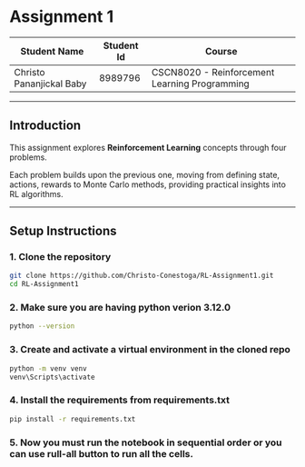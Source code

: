 # Assignment 1

| Student Name              | Student Id | Course                                        |
|---------------------------|------------|-----------------------------------------------|
| Christo Pananjickal Baby  | 8989796    | CSCN8020 - Reinforcement Learning Programming |

---

##  Introduction  

This assignment explores **Reinforcement Learning** concepts through four problems.

Each problem builds upon the previous one, moving from defining state, actions, rewards to Monte Carlo methods, providing practical insights into RL algorithms.  

---

## Setup Instructions  

### 1. Clone the repository  
```bash
git clone https://github.com/Christo-Conestoga/RL-Assignment1.git
cd RL-Assignment1
```
### 2. Make sure you are having python verion 3.12.0
```bash
python --version
```

### 3. Create and activate a virtual environment in the cloned repo
```bash
python -m venv venv
venv\Scripts\activate
```

### 4. Install the requirements from requirements.txt
```bash
pip install -r requirements.txt
```

### 5. Now you must run the notebook in sequential order or you can use rull-all button to run all the cells.



